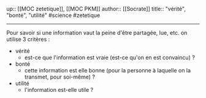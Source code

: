 up:: [[MOC zetetique]], [[MOC PKM]]
author:: [[Socrate]]
title:: "vérité", "bonté", "utilité"
#science #zetetique

---

Pour savoir si une information vaut la peine d'être partagée, lue, etc. on utilise 3 critères :

 - vérité
     - est-ce que l'information est vraie (est-ce qu'on en est convaincu) ?
 - bonté
     - cette information est elle bonne (pour la personne à laquelle on la transmet, pour soi-même) ?
 - utilité
     - l'information est-elle utile ?
